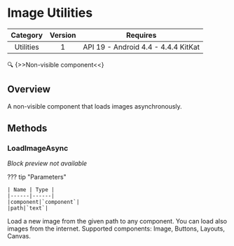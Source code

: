 # Image Utilities

| Category | Version | Requires |
|:--------:|:-------:|:--------:|
|Utilities|1|API 19 - Android 4.4 - 4.4.4 KitKat|

:mag: {>>Non-visible component<<}

## Overview

A non-visible component that loads images asynchronously.

## Methods

### LoadImageAsync

_Block preview not available_

??? tip "Parameters"

    | Name | Type |
    |------|------|
    |component|`component`|
    |path|`text`|


Load a new image from the given path to any component. You can load also images from the internet. Supported components: Image, Buttons, Layouts, Canvas.